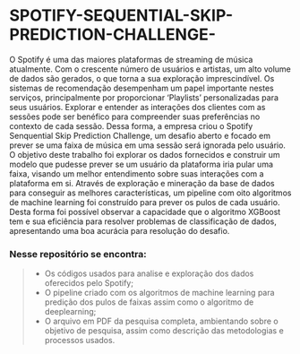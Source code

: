 # SPOTIFY-SEQUENTIAL-SKIP-PREDICTION-CHALLENGE-

O Spotify é uma das maiores plataformas de streaming de música atualmente. Com
 o crescente número de usuários e artistas, um alto volume de dados são gerados, o
 que torna a sua exploração imprescindível. Os sistemas de recomendação
 desempenham um papel importante nestes serviços, principalmente por
 proporcionar ‘Playlists’ personalizadas para seus usuários. Explorar e entender as
 interações dos clientes com as sessões pode ser benéfico para compreender suas
 preferências no contexto de cada sessão. Dessa forma, a empresa criou o Spotify
 Senquential Skip Prediction Challenge, um desafio aberto e focado em prever se
 uma faixa de música em uma sessão será ignorada pelo usuário. O objetivo deste
 trabalho foi explorar os dados fornecidos e construir um modelo que pudesse prever
 se um usuário da plataforma iria pular uma faixa, visando um melhor entendimento
 sobre suas interações com a plataforma em si. Através de exploração e mineração
 da base de dados para conseguir as melhores características, um pipeline com oito
 algoritmos de machine learning foi construído para prever os pulos de cada usuário.
 Desta forma foi possível observar a capacidade que o algoritmo XGBoost tem e sua
 eficiência para resolver problemas de classificação de dados, apresentando uma
 boa acurácia para resolução do desafio.

 ### Nesse repositório se encontra:
 >  - Os códigos usados para analise e exploração dos dados oferecidos pelo Spotify;
>  - O pipeline criado com os algoritmos de machine learning para predição dos pulos de faixas assim como o algoritmo de deeplearning;
>  - O arquivo em PDF da pesquisa completa, ambientando sobre o objetivo de pesquisa, assim como descrição das metodologias e processos usados.
